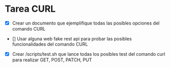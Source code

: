 # Tarea CURL

- [x] Crear un documento que ejemplifique todas las posibles opciones del comando CURL
- [] Usar alguna web fake rest api para probar las posibles funcionalidades del comando CURL
- [x] Crear /scripts/test.sh que lance todas los posibles test del comando curl para realizar GET, POST, PATCH, PUT


